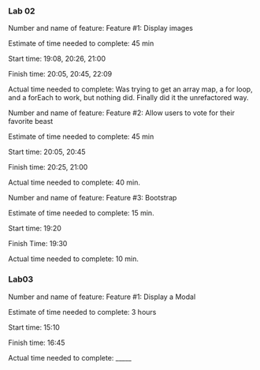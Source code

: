 ### Lab 02  
Number and name of feature: Feature #1: Display images

Estimate of time needed to complete: 45 min

Start time: 19:08, 20:26, 21:00

Finish time: 20:05, 20:45, 22:09

Actual time needed to complete: Was trying to get an array map, a for loop, and a forEach to work, but nothing did.  Finally did it the unrefactored way.

Number and name of feature: Feature #2: Allow users to vote for their favorite beast

Estimate of time needed to complete: 45 min

Start time: 20:05, 20:45

Finish time: 20:25, 21:00

Actual time needed to complete: 40 min.

Number and name of feature: Feature #3: Bootstrap

Estimate of time needed to complete: 15 min.

Start time: 19:20

Finish Time: 19:30

Actual time needed to complete: 10 min.

### Lab03  
Number and name of feature: Feature #1: Display a Modal

Estimate of time needed to complete: 3 hours

Start time: 15:10

Finish time: 16:45

Actual time needed to complete: _____